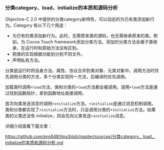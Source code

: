 ###  分类category、load、initialize的本质和源码分析

 Objective-C 2.0 中提供的分类category新特性，可以动态的为已有类添加新行为。Category 有以下几个用途：

- 为已有的类添加新行为。此时，无需原来类的源码，也无需继承原来的类。例如，为 Cocoa Touch framework添加分类方法。添加的分类方法会被子类继承，在运行时和原始方法没有区别。
- 把类的实现根据功能划分到不同文件。
- 声明私有方法。

分类是运行时将自身方法、属性、协议合并到类对象、元类对象中。调用方法时优先调用分类的方法，多个分类实现同一方法，后编译的优先调用。

加载类时调用`+load`方法，类和分类的`+load`方法都会被调用。调用`+load`方法是通过找到函数指针，拿到函数地址直接调用。

首次向类发送消息时调用`+initialize`方法。`+initialize`是通过消息机制调用。类和分类都实现了`+initialize`方法时，只会调用分类的`+initialize`方法。如果类的父类还没有 initialize，则会先向父类发送`+initialize`消息。

详细介绍查看下面文章：

<https://github.com/pro648/tips/blob/master/sources/分类category、load、initialize的本质和源码分析.md>

